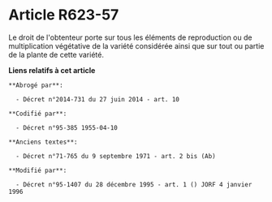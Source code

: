 # Article R623-57

Le droit de l'obtenteur porte sur tous les éléments de reproduction ou de multiplication végétative de la variété considérée
ainsi que sur tout ou partie de la plante de cette variété.

**Liens relatifs à cet article**

	**Abrogé par**:

	  - Décret n°2014-731 du 27 juin 2014 - art. 10

	**Codifié par**:

	  - Décret n°95-385 1955-04-10

	**Anciens textes**:

	  - Décret n°71-765 du 9 septembre 1971 - art. 2 bis (Ab)

	**Modifié par**:

	  - Décret n°95-1407 du 28 décembre 1995 - art. 1 () JORF 4 janvier 1996
